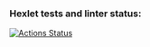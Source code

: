 ### Hexlet tests and linter status:
[![Actions Status](https://github.com/MariaSergeeva1369/typescript-project-81/actions/workflows/hexlet-check.yml/badge.svg)](https://github.com/MariaSergeeva1369/typescript-project-81/actions)